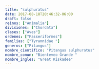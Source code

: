 ```yaml
---
title: "sulphuratus"
date: 2017-08-18T20:46:32-06:00
draft: false
reinos: ["Animalia"]
divisiones: ["Chordata"]
clases: ["Aves"]
ordenes: ["Passeriformes"]
familias: ["Tyrannidae "]
generos: ["Pitangus"]
nombre_cientifico: "Pitangus sulphuratus"
nombre_comun: "Bienteveo Grande "
nombre_ingles: "Great Kiskadee"
---
```

